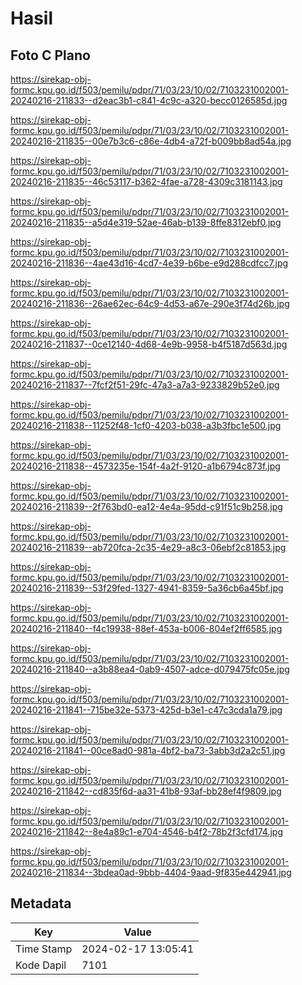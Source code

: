 # Hasil

## Foto C Plano

https://sirekap-obj-formc.kpu.go.id/f503/pemilu/pdpr/71/03/23/10/02/7103231002001-20240216-211833--d2eac3b1-c841-4c9c-a320-becc0126585d.jpg

https://sirekap-obj-formc.kpu.go.id/f503/pemilu/pdpr/71/03/23/10/02/7103231002001-20240216-211835--00e7b3c6-c86e-4db4-a72f-b009bb8ad54a.jpg

https://sirekap-obj-formc.kpu.go.id/f503/pemilu/pdpr/71/03/23/10/02/7103231002001-20240216-211835--46c53117-b362-4fae-a728-4309c3181143.jpg

https://sirekap-obj-formc.kpu.go.id/f503/pemilu/pdpr/71/03/23/10/02/7103231002001-20240216-211835--a5d4e319-52ae-46ab-b139-8ffe8312ebf0.jpg

https://sirekap-obj-formc.kpu.go.id/f503/pemilu/pdpr/71/03/23/10/02/7103231002001-20240216-211836--4ae43d16-4cd7-4e39-b6be-e9d288cdfcc7.jpg

https://sirekap-obj-formc.kpu.go.id/f503/pemilu/pdpr/71/03/23/10/02/7103231002001-20240216-211836--26ae62ec-64c9-4d53-a67e-290e3f74d26b.jpg

https://sirekap-obj-formc.kpu.go.id/f503/pemilu/pdpr/71/03/23/10/02/7103231002001-20240216-211837--0ce12140-4d68-4e9b-9958-b4f5187d563d.jpg

https://sirekap-obj-formc.kpu.go.id/f503/pemilu/pdpr/71/03/23/10/02/7103231002001-20240216-211837--7fcf2f51-29fc-47a3-a7a3-9233829b52e0.jpg

https://sirekap-obj-formc.kpu.go.id/f503/pemilu/pdpr/71/03/23/10/02/7103231002001-20240216-211838--11252f48-1cf0-4203-b038-a3b3fbc1e500.jpg

https://sirekap-obj-formc.kpu.go.id/f503/pemilu/pdpr/71/03/23/10/02/7103231002001-20240216-211838--4573235e-154f-4a2f-9120-a1b6794c873f.jpg

https://sirekap-obj-formc.kpu.go.id/f503/pemilu/pdpr/71/03/23/10/02/7103231002001-20240216-211839--2f763bd0-ea12-4e4a-95dd-c91f51c9b258.jpg

https://sirekap-obj-formc.kpu.go.id/f503/pemilu/pdpr/71/03/23/10/02/7103231002001-20240216-211839--ab720fca-2c35-4e29-a8c3-06ebf2c81853.jpg

https://sirekap-obj-formc.kpu.go.id/f503/pemilu/pdpr/71/03/23/10/02/7103231002001-20240216-211839--53f29fed-1327-4941-8359-5a36cb6a45bf.jpg

https://sirekap-obj-formc.kpu.go.id/f503/pemilu/pdpr/71/03/23/10/02/7103231002001-20240216-211840--f4c19938-88ef-453a-b006-804ef2ff6585.jpg

https://sirekap-obj-formc.kpu.go.id/f503/pemilu/pdpr/71/03/23/10/02/7103231002001-20240216-211840--a3b88ea4-0ab9-4507-adce-d079475fc05e.jpg

https://sirekap-obj-formc.kpu.go.id/f503/pemilu/pdpr/71/03/23/10/02/7103231002001-20240216-211841--715be32e-5373-425d-b3e1-c47c3cda1a79.jpg

https://sirekap-obj-formc.kpu.go.id/f503/pemilu/pdpr/71/03/23/10/02/7103231002001-20240216-211841--00ce8ad0-981a-4bf2-ba73-3abb3d2a2c51.jpg

https://sirekap-obj-formc.kpu.go.id/f503/pemilu/pdpr/71/03/23/10/02/7103231002001-20240216-211842--cd835f6d-aa31-41b8-93af-bb28ef4f9809.jpg

https://sirekap-obj-formc.kpu.go.id/f503/pemilu/pdpr/71/03/23/10/02/7103231002001-20240216-211842--8e4a89c1-e704-4546-b4f2-78b2f3cfd174.jpg

https://sirekap-obj-formc.kpu.go.id/f503/pemilu/pdpr/71/03/23/10/02/7103231002001-20240216-211834--3bdea0ad-9bbb-4404-9aad-9f835e442941.jpg


## Metadata

| Key        | Value               |
| ---------- | ------------------- |
| Time Stamp | 2024-02-17 13:05:41 |
| Kode Dapil | 7101                |



